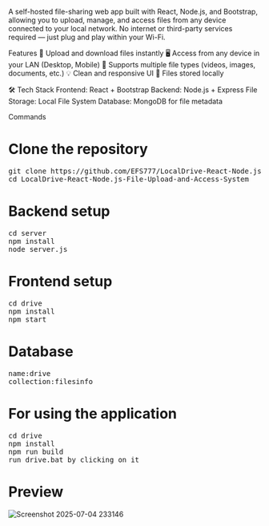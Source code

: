 A self-hosted file-sharing web app built with React, Node.js, and Bootstrap, allowing you to upload, manage, and access files from any device connected to your local network. No internet or third-party services required — just plug and play within your Wi-Fi.

Features
🚀 Upload and download files instantly
🖥️ Access from any device in your LAN (Desktop, Mobile)
📂 Supports multiple file types (videos, images, documents, etc.)
💡 Clean and responsive UI 
🔐 Files stored locally

🛠 Tech Stack
   Frontend: React + Bootstrap
   Backend: Node.js + Express
   File Storage: Local File System
   Database: MongoDB for file metadata 

  Commands
# Clone the repository
<pre>git clone https://github.com/EFS777/LocalDrive-React-Node.js-File-Upload-and-Access-System.git, 
cd LocalDrive-React-Node.js-File-Upload-and-Access-System</pre>

# Backend setup
<pre>cd server
npm install
node server.js</pre>

# Frontend setup
<pre>cd drive 
npm install
npm start</pre>

# Database
<pre>name:drive 
collection:filesinfo</pre>

# For using the application
<pre>cd drive
npm install
npm run build
run drive.bat by clicking on it</pre>

# Preview
![Screenshot 2025-07-04 233146](https://github.com/user-attachments/assets/d12d4f10-507a-42f3-b1f1-0f9fce8e691f)




